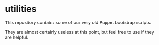 utilities
=========

This repository contains some of our very old Puppet bootstrap scripts.

They are almost certainly useless at this point, but feel free to use if they are helpful.
